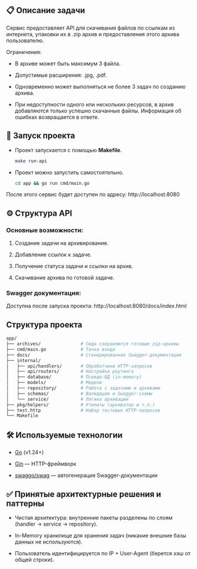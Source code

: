 ## 📋 Описание задачи

Сервис предоставляет API для скачивания файлов по ссылкам из интернета, упаковки их в .zip архив и предоставления этого архива пользователю.

Ограничения:
- В архиве может быть максимум 3 файла.

- Допустимые расширения: .jpg, .pdf.

- Одновременно может выполняться не более 3 задач по созданию архива.

- При недоступности одного или нескольких ресурсов, в архив добавляются только успешно скачанные файлы. Информация об ошибках возвращается в ответе.


## 🚀 Запуск проекта

- Проект запускается с помощью **Makefile**.

    ```bash
    make run-api
    ```
- Проект можно запустить самостоятельно.
    ```bash
    cd app && go run cmd/main.go
    ```

После этого сервис будет доступен по адресу:
http://localhost:8080


## ⚙️ Структура API
### Основные возможности:

1. Создание задачи на архивирование.

2. Добавление ссылок к задаче.

3. Получение статуса задачи и ссылки на архив.

4. Скачивание архива по готовой задаче.

### Swagger документация:
Доступна после запуска проекта:
http://localhost:8080/docs/index.html


## Структура проекта
```bash
app/
├── archives/               # Сюда сохраняются готовые zip-архивы
├── cmd/main.go             # Точка входа
├── docs/                   # Сгенерированная Swagger-документация
├── internal/
│   ├── api/handlers/       # Обработчики HTTP-запросов
│   ├── api/routers/        # Настройка роутинга
│   ├── database/           # Псевдо-БД (in-memory)
│   ├── models/             # Модели
│   ├── repository/         # Работа с задачами и архивами
│   ├── schemas/            # Валидация и Swagger-схемы
│   └── service/            # Логика архивации
├── pkg/helpers/            # Утилиты (архиватор и т.п.)
├── test.http               # Набор тестовых HTTP-запросов
└── Makefile
```

## 🛠 Используемые технологии

- [Go](https://www.google.com/url?sa=t&source=web&rct=j&opi=89978449&url=https://go.dev/&ved=2ahUKEwie0aCr9dyOAxUS_AIHHT4MOqYQFnoECBoQAQ&usg=AOvVaw2GopNGe_pMsOKwFeS7coZ3) (v1.24+)

- [Gin](https://www.google.com/url?sa=t&source=web&rct=j&opi=89978449&url=https://gin-gonic.com/&ved=2ahUKEwj7-fqy9dyOAxW42wIHHf9gAf4QFnoECAoQAQ&usg=AOvVaw3NpIRVflxdDy9iVoKMyoRA) — HTTP-фреймворк

- [swaggo/swag](https://www.google.com/url?sa=t&source=web&rct=j&opi=89978449&url=https://github.com/swaggo/swag&ved=2ahUKEwiXuve79dyOAxW_8gIHHcsqD8wQFnoECAoQAQ&usg=AOvVaw1mZ7Ln626ByV8c3M7g8hbY) — автогенерация Swagger-документации

## ✅ Принятые архитектурные решения и паттерны

- Чистая архитектура: внутренние пакеты разделены по слоям (handler → service → repository).

- In-Memory хранилище для хранения задач (никакие внешние базы данных не используются).

- Пользователь идентифицируется по IP + User-Agent (берется хэш от общей строки). 